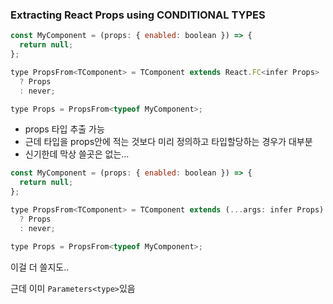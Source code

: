 ### Extracting React Props using CONDITIONAL TYPES

```js
const MyComponent = (props: { enabled: boolean }) => {
  return null;
};

type PropsFrom<TComponent> = TComponent extends React.FC<infer Props>
  ? Props
  : never;

type Props = PropsFrom<typeof MyComponent>;
```

- props 타입 추출 가능
- 근데 타입을 props안에 적는 것보다 미리 정의하고 타입할당하는 경우가 대부분
- 신기한데 막상 쓸곳은 없는...

```js
const MyComponent = (props: { enabled: boolean }) => {
  return null;
};

type PropsFrom<TComponent> = TComponent extends (...args: infer Props) => void
  ? Props
  : never;

type Props = PropsFrom<typeof MyComponent>;

```

이걸 더 쓸지도..

근데 이미 `Parameters<type>`있음

